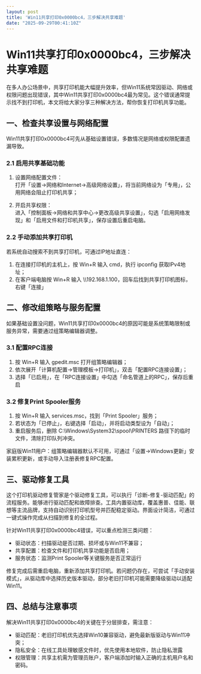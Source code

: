```yaml
---
layout: post
title: 'Win11共享打印0x0000bc4，三步解决共享难题'
date: "2025-09-29T00:41:10Z"
---
```

Win11共享打印0x0000bc4，三步解决共享难题
===========================

在多人办公场景中，共享打印机能大幅提升效率，但Win11系统常因驱动、网络或权限问题出现错误，其中Win11共享打印0x0000bc4最为常见。这个错误通常提示找不到打印机，本文将给大家分享三种解决方法，帮你恢复打印机共享功能。

一、检查共享设置与网络配置
-------------

Win11共享打印0x0000bc4可先从基础设置错误，多数情况是网络或权限配置遗漏导致。

### 2.1 启用共享基础功能

1.  设置网络配置文件：  
    打开「设置→网络和Internet→高级网络设置」，将当前网络设为「专用」，公用网络会阻止打印机共享；

1.  开启共享权限：  
    进入「控制面板→网络和共享中心→更改高级共享设置」，勾选「启用网络发现」和「启用文件和打印机共享」，保存设置后重启电脑。

### 2.2 手动添加共享打印机

若系统自动搜索不到共享打印机，可通过IP地址直连：

1.  在连接打印机的主机上，按 Win+R 输入 cmd，执行 ipconfig 获取IPv4地址；
2.  在客户端电脑按 Win+R 输入 \\\\192.168.1.100，回车后找到共享打印机图标，右键「连接」

二、修改组策略与服务配置
------------

如果基础设置没问题，Win11共享打印0x0000bc4的原因可能是系统策略限制或服务异常，需要通过组策略编辑器调整。

### 3.1 配置RPC连接

1.  按 Win+R 输入 gpedit.msc 打开组策略编辑器；
2.  依次展开「计算机配置→管理模板→打印机」，双击「配置RPC连接设置」；
3.  选择「已启用」，在「RPC连接设置」中勾选「命名管道上的RPC」，保存后重启

### 3.2 修复Print Spooler服务

1.  按 Win+R 输入 services.msc，找到「Print Spooler」服务；
2.  若状态为「已停止」，右键选择「启动」，并将启动类型设为「自动」；
3.  重启服务后，删除 C:\\Windows\\System32\\spool\\PRINTERS 路径下的临时文件，清除打印队列冲突。

家庭版Win11用户：组策略编辑器默认不可用，可通过「设置→Windows更新」安装累积更新，或手动导入注册表修复RPC配置。

三、驱动修复工具
--------

这个打印机驱动修复管家是个驱动修复工具，可以执行「诊断-修复-驱动匹配」的流程服务。能够进行驱动匹配和故障排查。工具内置驱动库，覆盖惠普、佳能、联想等主流品牌，支持自动识别打印机型号并匹配稳定驱动。界面设计简洁，可通过一键式操作完成从扫描到修复的全过程。

针对Win11共享打印0x0000bc4错误，可以重点检测三类问题：

*   驱动状态：扫描驱动是否过期、损坏或与Win11不兼容；
*   共享配置：检查文件和打印机共享功能是否启用；
*   服务状态：监测Print Spooler等关键服务是否正常运行

修复完成后需重启电脑，重新添加共享打印机。若问题仍存在，可尝试「手动安装模式」，从驱动库中选择历史版本驱动，部分老旧打印机可能需要降级驱动以适配Win11。

四、总结与注意事项
---------

解决Win11共享打印0x0000bc4的关键在于分层排查，需注意：

*   驱动匹配：老旧打印机优先选择Win10兼容驱动，避免最新版驱动与Win11冲突；
*   隐私安全：在线工具处理敏感文件时，优先使用本地软件，防止隐私泄露
*   权限管理：共享主机需为管理员账户，客户端添加时输入正确的主机用户名和密码。
